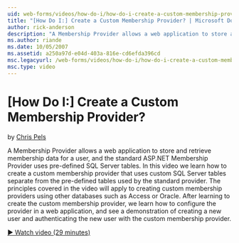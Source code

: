 ```yaml
---
uid: web-forms/videos/how-do-i/how-do-i-create-a-custom-membership-provider
title: "[How Do I:] Create a Custom Membership Provider? | Microsoft Docs"
author: rick-anderson
description: "A Membership Provider allows a web application to store and retrieve membership data for a user, and the standard ASP.NET Membership Provider uses pre-define..."
ms.author: riande
ms.date: 10/05/2007
ms.assetid: a250a97d-e04d-403a-816e-cd6efda396cd
msc.legacyurl: /web-forms/videos/how-do-i/how-do-i-create-a-custom-membership-provider
msc.type: video
---
```

# [How Do I:] Create a Custom Membership Provider?

by [Chris Pels](https://twitter.com/chrispels)

A Membership Provider allows a web application to store and retrieve membership data for a user, and the standard ASP.NET Membership Provider uses pre-defined SQL Server tables. In this video we learn how to create a custom membership provider that uses custom SQL Server tables separate from the pre-defined tables used by the standard provider. The principles covered in the video will apply to creating custom membership providers using other databases such as Access or Oracle. After learning to create the custom membership provider, we learn how to configure the provider in a web application, and see a demonstration of creating a new user and authenticating the new user with the custom membership provider.

[&#9654; Watch video (29 minutes)](https://channel9.msdn.com/Blogs/ASP-NET-Site-Videos/how-do-i-create-a-custom-membership-provider)
